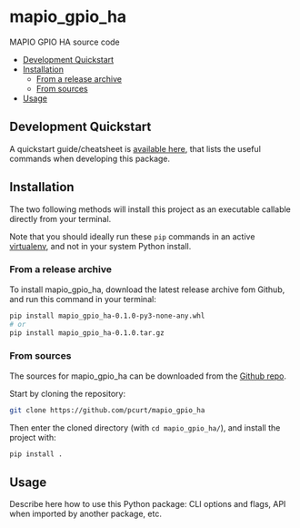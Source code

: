 # mapio_gpio_ha

MAPIO GPIO HA source code

- [Development Quickstart](#development-quickstart)
- [Installation](#installation)
  - [From a release archive](#from-a-release-archive)
  - [From sources](#from-sources)
- [Usage](#usage)

## Development Quickstart

A quickstart guide/cheatsheet is [available here](./Quickstart.md), that lists the useful commands when developing this package.

## Installation

The two following methods will install this project as an executable callable directly from your terminal.

Note that you should ideally run these `pip` commands in an active [virtualenv](https://docs.python.org/3/library/venv.html), and not in your system Python install.

### From a release archive

To install mapio_gpio_ha, download the latest release archive fom Github, and run this command in your terminal:

``` sh
pip install mapio_gpio_ha-0.1.0-py3-none-any.whl
# or
pip install mapio_gpio_ha-0.1.0.tar.gz
```

### From sources

The sources for mapio_gpio_ha can be downloaded from the [Github repo](https://github.com/pcurt/mapio_gpio_ha).

Start by cloning the repository:

``` sh
git clone https://github.com/pcurt/mapio_gpio_ha
```

Then enter the cloned directory (with `cd mapio_gpio_ha/`), and install the project with:

``` sh
pip install .
```

## Usage

Describe here how to use this Python package: CLI options and flags, API when imported by another package, etc.
